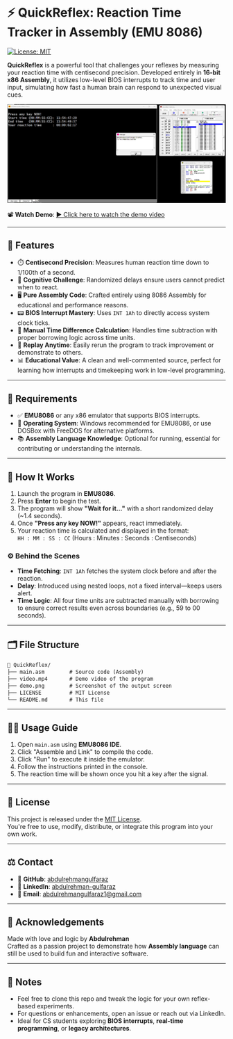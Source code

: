 # ⚡ QuickReflex: Reaction Time Tracker in Assembly (EMU 8086)

[![License: MIT](https://img.shields.io/badge/License-MIT-yellow.svg)](./LICENSE)

**QuickReflex** is a powerful tool that challenges your reflexes by measuring your reaction time with centisecond precision. Developed entirely in **16-bit x86 Assembly**, it utilizes low-level BIOS interrupts to track time and user input, simulating how fast a human brain can respond to unexpected visual cues.

![Demo Screenshot](./demo.png)

📽️ **Watch Demo**: [▶️ Click here to watch the demo video](./Video.mp4)

---

## 🚀 Features

- ⏱️ **Centisecond Precision**: Measures human reaction time down to 1/100th of a second.
- 🧠 **Cognitive Challenge**: Randomized delays ensure users cannot predict when to react.
- 🖥️ **Pure Assembly Code**: Crafted entirely using 8086 Assembly for educational and performance reasons.
- 📟 **BIOS Interrupt Mastery**: Uses `INT 1Ah` to directly access system clock ticks.
- 🧮 **Manual Time Difference Calculation**: Handles time subtraction with proper borrowing logic across time units.
- 🔁 **Replay Anytime**: Easily rerun the program to track improvement or demonstrate to others.
- 📊 **Educational Value**: A clean and well-commented source, perfect for learning how interrupts and timekeeping work in low-level programming.

---

## 🔧 Requirements

- ✅ **EMU8086** or any x86 emulator that supports BIOS interrupts.
- 🧰 **Operating System**: Windows recommended for EMU8086, or use DOSBox with FreeDOS for alternative platforms.
- 📚 **Assembly Language Knowledge**: Optional for running, essential for contributing or understanding the internals.

---

## 🧪 How It Works

1. Launch the program in **EMU8086**.
2. Press **Enter** to begin the test.
3. The program will show **"Wait for it..."** with a short randomized delay (~1.4 seconds).
4. Once **"Press any key NOW!"** appears, react immediately.
5. Your reaction time is calculated and displayed in the format:  
   `HH : MM : SS : CC` (Hours : Minutes : Seconds : Centiseconds)

### ⚙️ Behind the Scenes

- **Time Fetching**: `INT 1Ah` fetches the system clock before and after the reaction.
- **Delay**: Introduced using nested loops, not a fixed interval—keeps users alert.
- **Time Logic**: All four time units are subtracted manually with borrowing to ensure correct results even across boundaries (e.g., 59 to 00 seconds).

---

## 🗂️ File Structure

```
📁 QuickReflex/
├── main.asm        # Source code (Assembly)
├── video.mp4       # Demo video of the program
├── demo.png        # Screenshot of the output screen
├── LICENSE         # MIT License
└── README.md       # This file
```

---

## 🧑‍💻 Usage Guide

1. Open `main.asm` using **EMU8086 IDE**.
2. Click "Assemble and Link" to compile the code.
3. Click "Run" to execute it inside the emulator.
4. Follow the instructions printed in the console.
5. The reaction time will be shown once you hit a key after the signal.

---

## 🪪 License

This project is released under the [MIT License](./LICENSE).  
You're free to use, modify, distribute, or integrate this program into your own work.

---

## ⚖️ Contact

* 🔗 **GitHub**: [abdulrehmangulfaraz](https://github.com/abdulrehmangulfaraz)
* 🔗 **LinkedIn**: [abdulrehman-gulfaraz](https://www.linkedin.com/in/abdulrehman-gulfaraz)
* 📧 **Email**: [abdulrehmangulfaraz1@gmail.com](mailto:abdulrehmangulfaraz1@gmail.com)

---

## 🌟 Acknowledgements

Made with love and logic by **Abdulrehman**  
Crafted as a passion project to demonstrate how **Assembly language** can still be used to build fun and interactive software.

---

## 📣 Notes

- Feel free to clone this repo and tweak the logic for your own reflex-based experiments.
- For questions or enhancements, open an issue or reach out via LinkedIn.
- Ideal for CS students exploring **BIOS interrupts**, **real-time programming**, or **legacy architectures**.
